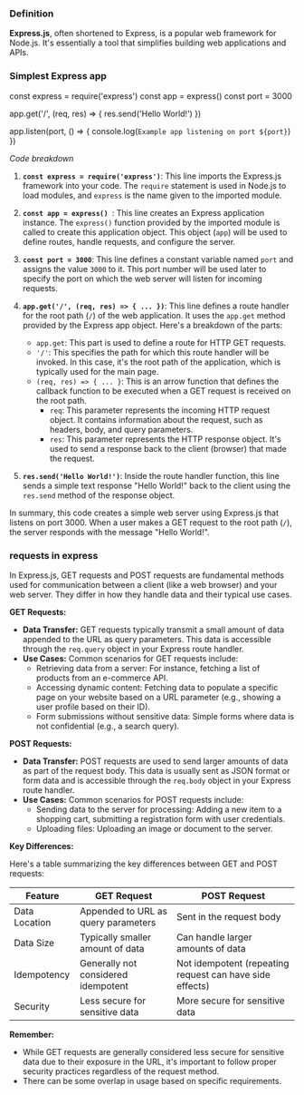 ### Definition

<b>Express.js</b>, often shortened to Express, is a popular web framework for Node.js. It's essentially a tool that simplifies building web applications and APIs.

### Simplest Express app

const express = require('express')
const app = express()
const port = 3000

app.get('/', (req, res) => {
res.send('Hello World!')
})

app.listen(port, () => {
console.log(`Example app listening on port ${port}`)
})

<i> Code breakdown</i>

1. **`const express = require('express')`**: This line imports the Express.js framework into your code. The `require` statement is used in Node.js to load modules, and `express` is the name given to the imported module.

2. **`const app = express() `**: This line creates an Express application instance. The `express()` function provided by the imported module is called to create this application object. This object (`app`) will be used to define routes, handle requests, and configure the server.

3. **`const port = 3000`**: This line defines a constant variable named `port` and assigns the value `3000` to it. This port number will be used later to specify the port on which the web server will listen for incoming requests.

4. **`app.get('/', (req, res) => { ... })`**: This line defines a route handler for the root path (`/`) of the web application. It uses the `app.get` method provided by the Express app object. Here's a breakdown of the parts:

   - `app.get`: This part is used to define a route for HTTP GET requests.
   - `'/'`: This specifies the path for which this route handler will be invoked. In this case, it's the root path of the application, which is typically used for the main page.
   - `(req, res) => { ... }`: This is an arrow function that defines the callback function to be executed when a GET request is received on the root path.
     - `req`: This parameter represents the incoming HTTP request object. It contains information about the request, such as headers, body, and query parameters.
     - `res`: This parameter represents the HTTP response object. It's used to send a response back to the client (browser) that made the request.

5. **`res.send('Hello World!')`**: Inside the route handler function, this line sends a simple text response "Hello World!" back to the client using the `res.send` method of the response object.

In summary, this code creates a simple web server using Express.js that listens on port 3000. When a user makes a GET request to the root path (`/`), the server responds with the message "Hello World!".

### requests in express

In Express.js, GET requests and POST requests are fundamental methods used for communication between a client (like a web browser) and your web server. They differ in how they handle data and their typical use cases.

**GET Requests:**

- **Data Transfer:** GET requests typically transmit a small amount of data appended to the URL as query parameters. This data is accessible through the `req.query` object in your Express route handler.
- **Use Cases:** Common scenarios for GET requests include:
  - Retrieving data from a server: For instance, fetching a list of products from an e-commerce API.
  - Accessing dynamic content: Fetching data to populate a specific page on your website based on a URL parameter (e.g., showing a user profile based on their ID).
  - Form submissions without sensitive data: Simple forms where data is not confidential (e.g., a search query).

**POST Requests:**

- **Data Transfer:** POST requests are used to send larger amounts of data as part of the request body. This data is usually sent as JSON format or form data and is accessible through the `req.body` object in your Express route handler.
- **Use Cases:** Common scenarios for POST requests include:
  - Sending data to the server for processing: Adding a new item to a shopping cart, submitting a registration form with user credentials.
  - Uploading files: Uploading an image or document to the server.

**Key Differences:**

Here's a table summarizing the key differences between GET and POST requests:

| Feature       | GET Request                         | POST Request                                             |
| ------------- | ----------------------------------- | -------------------------------------------------------- |
| Data Location | Appended to URL as query parameters | Sent in the request body                                 |
| Data Size     | Typically smaller amount of data    | Can handle larger amounts of data                        |
| Idempotency   | Generally not considered idempotent | Not idempotent (repeating request can have side effects) |
| Security      | Less secure for sensitive data      | More secure for sensitive data                           |

**Remember:**

- While GET requests are generally considered less secure for sensitive data due to their exposure in the URL, it's important to follow proper security practices regardless of the request method.
- There can be some overlap in usage based on specific requirements.
